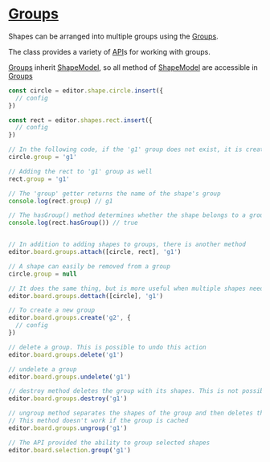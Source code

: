 # [Groups](/api/classes/Groups.html)

Shapes can be arranged into multiple groups using the [Groups](/api/classes/Groups.html).   

The class provides a variety of [API](/api/classes/Groups.html)s for working with groups.  

[Groups](/api/classes/Groups.html) inherit [ShapeModel](/api/classes/ShapeModel.html), so all method of [ShapeModel](/api/classes/ShapeModel.html) are accessible in [Groups](/api/classes/Groups.html)


```ts
const circle = editor.shape.circle.insert({
  // config
})

const rect = editor.shapes.rect.insert({
  // config
})

// In the following code, if the 'g1' group does not exist, it is created and the circle is added to it.
circle.group = 'g1'

// Adding the rect to 'g1' group as well
rect.group = 'g1'

// The 'group' getter returns the name of the shape's group
console.log(rect.group) // g1

// The hasGroup() method determines whether the shape belongs to a group
console.log(rect.hasGroup()) // true


// In addition to adding shapes to groups, there is another method
editor.board.groups.attach([circle, rect], 'g1')

// A shape can easily be removed from a group
circle.group = null

// It does the same thing, but is more useful when multiple shapes need to be detached
editor.board.groups.dettach([circle], 'g1')

// To create a new group
editor.board.groups.create('g2', {
  // config
})

// delete a group. This is possible to undo this action
editor.board.groups.delete('g1')

// undelete a group
editor.board.groups.undelete('g1')

// destroy method deletes the group with its shapes. This is not possible to undo the action
editor.board.groups.destroy('g1')

// ungroup method separates the shapes of the group and then deletes the group.
// This method doesn't work if the group is cached
editor.board.groups.ungroup('g1')

// The API provided the ability to group selected shapes
editor.board.selection.group('g1')
```